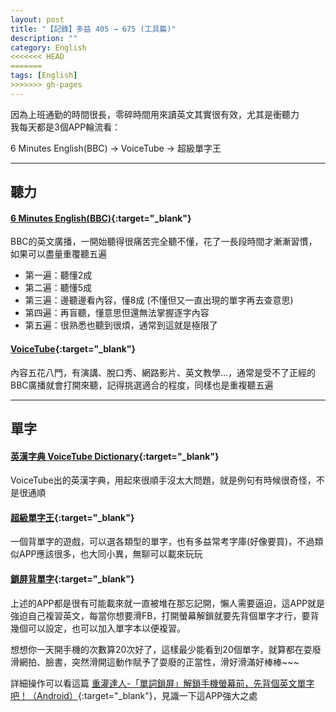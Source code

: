 ```yaml
---
layout: post
title: "【記錄】多益 405 → 675 (工具篇)"
description: ""
category: English
<<<<<<< HEAD
=======
tags: [English]
>>>>>>> gh-pages
---
```


因為上班通勤的時間很長，零碎時間用來讀英文其實很有效，尤其是衝聽力  
我每天都是3個APP輪流看：

6 Minutes English(BBC) → VoiceTube → 超級單字王

---

## 聽力

#### [6 Minutes English(BBC)](https://play.google.com/store/apps/details?id=com.dragonlab.bbclearningenglish&hl=zh_TW){:target="_blank"}
BBC的英文廣播，一開始聽得很痛苦完全聽不懂，花了一長段時間才漸漸習慣，如果可以盡量重覆聽五遍

- 第一遍：聽懂2成
- 第二遍：聽懂5成
- 第三遍：邊聽邊看內容，懂8成 (不懂但又一直出現的單字再去查意思)
- 第四遍：再盲聽，懂意思但還無法掌握逐字內容
- 第五遍：很熟悉也聽到很煩，通常到這就是極限了

#### [VoiceTube](https://play.google.com/store/apps/details?id=org.redidea.voicetube&hl=zh_TW){:target="_blank"}
內容五花八門，有演講、脫口秀、網路影片、英文教學...，通常是受不了正經的BBC廣播就會打開來聽，記得挑選適合的程度，同樣也是重複聽五遍

---

## 單字

#### [英漢字典 VoiceTube Dictionary](https://play.google.com/store/apps/details?id=org.redidea.dict&hl=zh_TW){:target="_blank"}
VoiceTube出的英漢字典，用起來很順手沒太大問題，就是例句有時候很奇怪，不是很通順


#### [超級單字王](https://play.google.com/store/apps/details?id=com.chaos.engapp&hl=zh_TW){:target="_blank"}
一個背單字的遊戲，可以選各類型的單字，也有多益常考字庫(好像要買)，不過類似APP應該很多，也大同小異，無聊可以載來玩玩

#### [鎖屏背單字](https://play.google.com/store/apps/details?id=com.secretlisa.beidanci&hl=zh_TW){:target="_blank"}
上述的APP都是很有可能載來就一直被堆在那忘記開，懶人需要逼迫，這APP就是強迫自己複習英文，每當你想要滑FB，打開螢幕解鎖就要先背個單字才行，要背幾個可以設定，也可以加入單字本以便複習。

想想你一天開手機的次數算20次好了，這樣最少能看到20個單字，就算都在耍廢滑網拍、臉書，突然滑開這動作賦予了耍廢的正當性，滑好滑滿好棒棒~~~

詳細操作可以看這篇 [重灌達人-「單詞鎖屏」解鎖手機螢幕前，先背個英文單字吧！（Android）](https://briian.com/15904/){:target="_blank"}，見識一下這APP強大之處